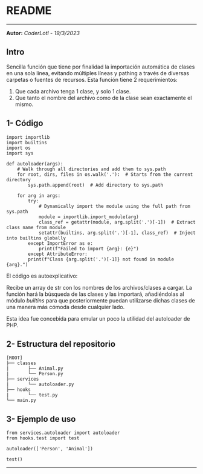 # README
---
**Autor:** *CoderLotl - 19/3/2023*

## Intro

Sencilla función que tiene por finalidad la importación automática de clases en una sola línea, evitando múltiples líneas y pathing a través de diversas carpetas o fuentes de recursos.
Esta función tiene 2 requerimientos:
1. Que cada archivo tenga 1 clase, y solo 1 clase.
2. Que tanto el nombre del archivo como de la clase sean exactamente el mismo.


## 1- Código
    import importlib
    import builtins
    import os
    import sys

    def autoloader(args):
        # Walk through all directories and add them to sys.path
        for root, dirs, files in os.walk('.'):  # Starts from the current directory
            sys.path.append(root)  # Add directory to sys.path

        for arg in args:
            try:
                # Dynamically import the module using the full path from sys.path
                module = importlib.import_module(arg)
                class_ref = getattr(module, arg.split('.')[-1])  # Extract class name from module
                setattr(builtins, arg.split('.')[-1], class_ref)  # Inject into builtins globally
            except ImportError as e:
                print(f"Failed to import {arg}: {e}")
            except AttributeError:
            print(f"Class {arg.split('.')[-1]} not found in module {arg}.")

El código es autoexplicativo:

Recibe un array de str con los nombres de los archivos/clases a cargar.
La función hará la búsqueda de las clases y las importará, añadiéndolas al módulo *builtins* para que posteriormente puedan utilizarse dichas clases de una manera más cómoda desde cualquier lado.

Esta idea fue concebida para emular un poco la utilidad del autoloader de PHP.

## 2- Estructura del repositorio

    [ROOT]
    ├── classes
    |       ├── Animal.py
    |       └── Person.py
    ├── services
    |       └── autoloader.py
    ├── hooks
    |       └── test.py
    └── main.py    

## 3- Ejemplo de uso

    from services.autoloader import autoloader
    from hooks.test import test

    autoloader(['Person', 'Animal'])

    test()

- - - 